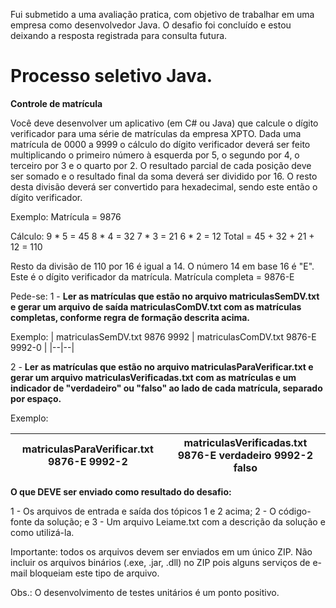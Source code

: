 Fui submetido a uma avaliação pratica, com objetivo de trabalhar em uma empresa como desenvolvedor Java. O desafio foi concluído e estou deixando a resposta registrada para consulta futura.

# Processo seletivo Java.
**Controle de matrícula**

Você deve desenvolver um aplicativo (em C# ou Java) que calcule o dígito verificador para uma série de matrículas da empresa XPTO.
Dada uma matrícula de 0000 a 9999 o cálculo do dígito verificador deverá ser feito multiplicando o primeiro número à esquerda por 5, o segundo por 4, o terceiro por 3 e o quarto por 2. O resultado parcial de cada posição deve ser somado e o resultado final da soma deverá ser dividido por 16. O resto desta divisão deverá ser convertido para hexadecimal, sendo este então o dígito verificador.

Exemplo: Matrícula = 9876

Cálculo:
9 * 5 = 45
8 * 4 = 32
7 * 3 = 21
6 * 2 = 12
Total = 45 + 32 + 21 + 12 = 110

Resto da divisão de 110 por 16 é igual a 14.
O número 14 em base 16 é "E". Este é o dígito verificador da matrícula.
Matrícula completa = 9876-E

Pede-se:
1 - **Ler as matrículas que estão no arquivo matriculasSemDV.txt e gerar um arquivo de saída matriculasComDV.txt com as matrículas completas, conforme regra de formação descrita acima.**

Exemplo:
| matriculasSemDV.txt 9876 9992  | matriculasComDV.txt 9876-E 9992-0 |
|--|--|

2 - **Ler as matrículas que estão no arquivo matriculasParaVerificar.txt e gerar um arquivo matriculasVerificadas.txt com as matrículas e um indicador de "verdadeiro" ou "falso" ao lado de cada matrícula, separado por espaço.**

Exemplo:

| matriculasParaVerificar.txt 9876-E 9992-2 |  matriculasVerificadas.txt 9876-E verdadeiro 9992-2 falso|
|--|--|

**O que DEVE ser enviado como resultado do desafio:**

1 - Os arquivos de entrada e saída dos tópicos 1 e 2 acima;
2 - O código-fonte da solução; e
3 - Um arquivo Leiame.txt com a descrição da solução e como utilizá-la.

Importante: todos os arquivos devem ser enviados em um único ZIP. Não incluir os arquivos binários (.exe, .jar, .dll) no ZIP pois alguns serviços de e-mail bloqueiam este tipo de arquivo.

Obs.: O desenvolvimento de testes unitários é um ponto positivo.

